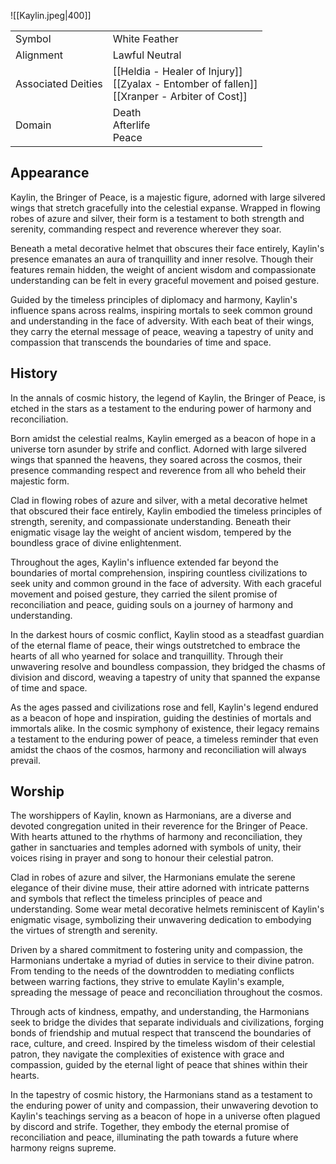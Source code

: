![[Kaylin.jpeg|400]]

|                    |                                                                                                   |
| ------------------ | ------------------------------------------------------------------------------------------------- |
| Symbol             | White Feather                                                                                     |
| Alignment          | Lawful Neutral                                                                                    |
| Associated Deities | [[Heldia - Healer of Injury]]<br>[[Zyalax - Entomber of fallen]]<br>[[Xranper - Arbiter of Cost]] |
| Domain             | Death<br>Afterlife<br>Peace                                                                       |

## Appearance

Kaylin, the Bringer of Peace, is a majestic figure, adorned with large silvered wings that stretch gracefully into the celestial expanse. Wrapped in flowing robes of azure and silver, their form is a testament to both strength and serenity, commanding respect and reverence wherever they soar.

Beneath a metal decorative helmet that obscures their face entirely, Kaylin's presence emanates an aura of tranquillity and inner resolve. Though their features remain hidden, the weight of ancient wisdom and compassionate understanding can be felt in every graceful movement and poised gesture.

Guided by the timeless principles of diplomacy and harmony, Kaylin's influence spans across realms, inspiring mortals to seek common ground and understanding in the face of adversity. With each beat of their wings, they carry the eternal message of peace, weaving a tapestry of unity and compassion that transcends the boundaries of time and space.

## History

In the annals of cosmic history, the legend of Kaylin, the Bringer of Peace, is etched in the stars as a testament to the enduring power of harmony and reconciliation.

Born amidst the celestial realms, Kaylin emerged as a beacon of hope in a universe torn asunder by strife and conflict. Adorned with large silvered wings that spanned the heavens, they soared across the cosmos, their presence commanding respect and reverence from all who beheld their majestic form.

Clad in flowing robes of azure and silver, with a metal decorative helmet that obscured their face entirely, Kaylin embodied the timeless principles of strength, serenity, and compassionate understanding. Beneath their enigmatic visage lay the weight of ancient wisdom, tempered by the boundless grace of divine enlightenment.

Throughout the ages, Kaylin's influence extended far beyond the boundaries of mortal comprehension, inspiring countless civilizations to seek unity and common ground in the face of adversity. With each graceful movement and poised gesture, they carried the silent promise of reconciliation and peace, guiding souls on a journey of harmony and understanding.

In the darkest hours of cosmic conflict, Kaylin stood as a steadfast guardian of the eternal flame of peace, their wings outstretched to embrace the hearts of all who yearned for solace and tranquillity. Through their unwavering resolve and boundless compassion, they bridged the chasms of division and discord, weaving a tapestry of unity that spanned the expanse of time and space.

As the ages passed and civilizations rose and fell, Kaylin's legend endured as a beacon of hope and inspiration, guiding the destinies of mortals and immortals alike. In the cosmic symphony of existence, their legacy remains a testament to the enduring power of peace, a timeless reminder that even amidst the chaos of the cosmos, harmony and reconciliation will always prevail.

## Worship

The worshippers of Kaylin, known as Harmonians, are a diverse and devoted congregation united in their reverence for the Bringer of Peace. With hearts attuned to the rhythms of harmony and reconciliation, they gather in sanctuaries and temples adorned with symbols of unity, their voices rising in prayer and song to honour their celestial patron.

Clad in robes of azure and silver, the Harmonians emulate the serene elegance of their divine muse, their attire adorned with intricate patterns and symbols that reflect the timeless principles of peace and understanding. Some wear metal decorative helmets reminiscent of Kaylin's enigmatic visage, symbolizing their unwavering dedication to embodying the virtues of strength and serenity.

Driven by a shared commitment to fostering unity and compassion, the Harmonians undertake a myriad of duties in service to their divine patron. From tending to the needs of the downtrodden to mediating conflicts between warring factions, they strive to emulate Kaylin's example, spreading the message of peace and reconciliation throughout the cosmos.

Through acts of kindness, empathy, and understanding, the Harmonians seek to bridge the divides that separate individuals and civilizations, forging bonds of friendship and mutual respect that transcend the boundaries of race, culture, and creed. Inspired by the timeless wisdom of their celestial patron, they navigate the complexities of existence with grace and compassion, guided by the eternal light of peace that shines within their hearts.

In the tapestry of cosmic history, the Harmonians stand as a testament to the enduring power of unity and compassion, their unwavering devotion to Kaylin's teachings serving as a beacon of hope in a universe often plagued by discord and strife. Together, they embody the eternal promise of reconciliation and peace, illuminating the path towards a future where harmony reigns supreme.
